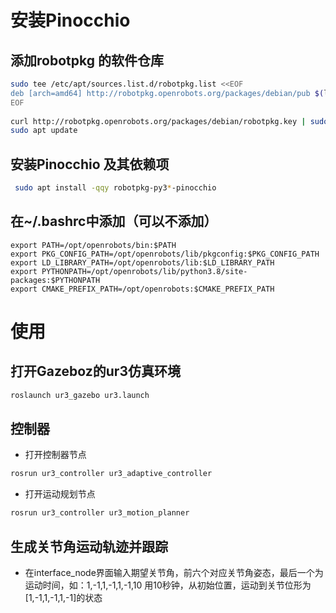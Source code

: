 # 安装Pinocchio

## 添加robotpkg 的软件仓库

```bash
sudo tee /etc/apt/sources.list.d/robotpkg.list <<EOF
deb [arch=amd64] http://robotpkg.openrobots.org/packages/debian/pub $(lsb_release -sc) robotpkg
EOF
 
curl http://robotpkg.openrobots.org/packages/debian/robotpkg.key | sudo apt-key add -
sudo apt update
```

## 安装Pinocchio 及其依赖项

```bash
 sudo apt install -qqy robotpkg-py3*-pinocchio
```

## 在~/.bashrc中添加（可以不添加）

```
export PATH=/opt/openrobots/bin:$PATH
export PKG_CONFIG_PATH=/opt/openrobots/lib/pkgconfig:$PKG_CONFIG_PATH
export LD_LIBRARY_PATH=/opt/openrobots/lib:$LD_LIBRARY_PATH
export PYTHONPATH=/opt/openrobots/lib/python3.8/site-packages:$PYTHONPATH
export CMAKE_PREFIX_PATH=/opt/openrobots:$CMAKE_PREFIX_PATH
```

# 使用

## 打开Gazeboz的ur3仿真环境

```bash
roslaunch ur3_gazebo ur3.launch
```

## 控制器

- 打开控制器节点

```bash
rosrun ur3_controller ur3_adaptive_controller
```

- 打开运动规划节点

```bash
rosrun ur3_controller ur3_motion_planner
```

## 生成关节角运动轨迹并跟踪

- 在interface_node界面输入期望关节角，前六个对应关节角姿态，最后一个为运动时间，如：1,-1,1,-1,1,-1,10
用10秒钟，从初始位置，运动到关节位形为[1,-1,1,-1,1,-1]的状态
